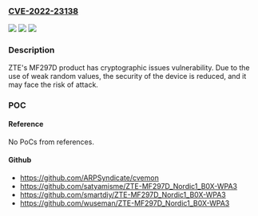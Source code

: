 ### [CVE-2022-23138](https://cve.mitre.org/cgi-bin/cvename.cgi?name=CVE-2022-23138)
![](https://img.shields.io/static/v1?label=Product&message=MF297D&color=blue)
![](https://img.shields.io/static/v1?label=Version&message=n%2Fa&color=blue)
![](https://img.shields.io/static/v1?label=Vulnerability&message=cryptographic%20issues&color=brighgreen)

### Description

ZTE's MF297D product has cryptographic issues vulnerability. Due to the use of weak random values, the security of the device is reduced, and it may face the risk of attack.

### POC

#### Reference
No PoCs from references.

#### Github
- https://github.com/ARPSyndicate/cvemon
- https://github.com/satyamisme/ZTE-MF297D_Nordic1_B0X-WPA3
- https://github.com/smartdiy/ZTE-MF297D_Nordic1_B0X-WPA3
- https://github.com/wuseman/ZTE-MF297D_Nordic1_B0X-WPA3

